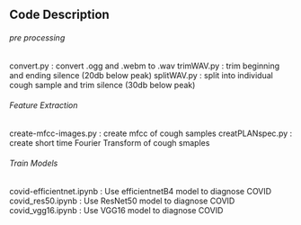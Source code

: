 ## Code Description 

###### pre processing 
convert.py : convert .ogg and .webm to .wav
trimWAV.py : trim beginning and ending silence (20db below peak)
splitWAV.py : split into individual cough sample and trim silence (30db below peak)
###### Feature Extraction
create-mfcc-images.py : create mfcc of cough samples
creatPLANspec.py : create short time Fourier Transform of cough smaples
###### Train Models
covid-efficientnet.ipynb : Use efficientnetB4 model to diagnose COVID
covid_res50.ipynb : Use ResNet50 model to diagnose COVID
covid_vgg16.ipynb : Use VGG16 model to diagnose COVID
